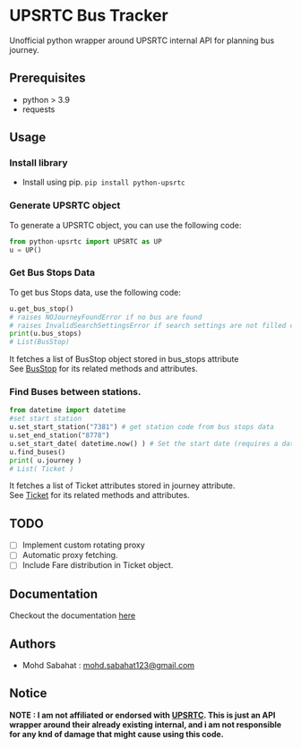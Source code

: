 # UPSRTC Bus Tracker
Unofficial python wrapper around UPSRTC internal API for planning bus journey.

## Prerequisites
- python > 3.9
- requests

## Usage
### Install library
- Install using pip.
```pip install python-upsrtc```
### Generate UPSRTC object
To generate a UPSRTC object, you can use the following code:
```python
from python-upsrtc import UPSRTC as UP
u = UP()
```

### Get Bus Stops Data
To get bus Stops data, use the following code:
```python
u.get_bus_stop()
# raises NOJourneyFoundError if no bus are found
# raises InvalidSearchSettingsError if search settings are not filled correctly or are empty.
print(u.bus_stops)
# List(BusStop)
```
It fetches a list of BusStop object stored in bus_stops attribute\
See [BusStop](docs.md#busstop) for its related methods and attributes.

### Find Buses between stations.
```python
from datetime import datetime 
#set start station
u.set_start_station("7381") # get station code from bus stops data
u.set_end_station("8778")
u.set_start_date( datetime.now() ) # Set the start date (requires a datetime object as date )
u.find_buses()
print( u.journey )
# List( Ticket )
```
It fetches a list of Ticket attributes stored in journey attribute.\
See [Ticket](docs.md#ticket) for its related methods and attributes.

## TODO
- [ ] Implement custom rotating proxy
- [ ] Automatic proxy fetching.
- [ ] Include Fare distribution in Ticket object.

## Documentation
Checkout the documentation [here](https://github.com/mohdsabahat/python-upsrtc/blob/main/docs.md)

## Authors
- Mohd Sabahat : <mohd.sabahat123@gmail.com>

## Notice
**NOTE : I am not affiliated or endorsed with [UPSRTC](https://www.onlineupsrtc.co.in/). This is just an API wrapper around their already existing internal, and i am not responsible for any knd of damage that might cause using this code.**